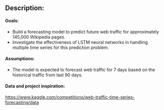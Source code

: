 ## Description:

#### Goals:
- Build a forecasting model to predict future web traffic for approximately 145,000 Wikipedia pages.
- Investigate the effectiveness of LSTM neural networks in handling multiple time series for this prediction problem.

#### Assumptions:
- The model is expected to forecast web traffic for 7 days based on the historical traffic from last 90 days.

#### Data and project inspiration:
https://www.kaggle.com/competitions/web-traffic-time-series-forecasting/data